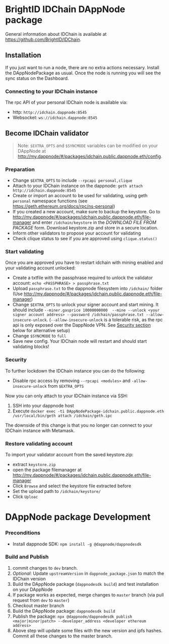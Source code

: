 # BrightID IDChain DAppNode package

General information about IDChain is available at https://github.com/BrightID/IDChain.

## Installation
If you just want to run a node, there are no extra actions necessary. Install the DAppNodePackage as usual.
Once the node is running you will see the sync status on the Dashboard.

### Connecting to your IDChain instance
The rpc API of your personal IDChain node is available via:
 - http: `http://idchain.dappnode:8545`
 - Websocket: `ws://idchain.dappnode:8545`

## Become IDChain validator
> Note: `$EXTRA_OPTS` and `$SYNCMODE` variables can be modified on your DAppNode at http://my.dappnode/#/packages/idchain.public.dappnode.eth/config.

### Preparation
 - Change `$EXTRA_OPTS` to include `--rpcapi personal,clique`
 - Attach to your IDChain instance on the dappnode: `geth attach http://idchain.dappnode:8545`
 - Create or import an account to be used for validating, using geth `personal` namespace functions 
 (see https://geth.ethereum.org/docs/rpc/ns-personal)
 - If you created a new account, make sure to backup the keystore. Go to 
 http://my.dappnode/#/packages/idchain.public.dappnode.eth/file-manager and enter `/idchain/keystore` 
 in the _DOWNLOAD FILE FROM PACKAGE_ form. Download keystore.zip and store in a secure location.
 - Inform other validators to propose your account for validating
 - Check clique status to see if you are approved using `clique.status()`

### Start validating
 Once you are approved you have to restart idchain with mining enabled and your validating account unlocked:
 - Create a txtfile with the passphrase required to unlock the validator account: `echo <PASSPHRASE> > passphrase.txt`
 - Upload `passphrase.txt` to the dappnode filesystem into `/idchain/` folder (Use http://my.dappnode/#/packages/idchain.public.dappnode.eth/file-manager)
 - Change `$EXTRA_OPTS` to unlock your signer account and start mining. It should include `--miner.gasprice 10000000000 
 --mine --unlock <your signer account address> --password /idchain/passphrase.txt --allow-insecure-unlock`. (`--allow-insecure-unlock`
 is a tolerable risk, as the rpc api is only exposed over the DappNode VPN. See [Security section](#Security) below for alternative setup)
 - Change `$SYNCMODE` to `full`
 - Save new config. Your IDChain node will restart and should start validating blocks!

### Security
To further lockdown the IDChain instance you can do the following:
- Disable rpc access by removing `--rpcapi <modules>` and `-allow-insecure-unlock` from `$EXTRA_OPTS`

Now you can only attach to your IDChain instance via SSH:
1. SSH into your dappnode host
1. Execute ```docker exec -ti DAppNodePackage-idchain.public.dappnode.eth /usr/local/bin/geth attach /idchain/geth.ipc```

The downside of this change is that you no longer can connect to your IDChain instance with Metamask.

### Restore validating account
To import your validator account from the saved keystore.zip:
- extract `keystore.zip`
- open the package filemanager at http://my.dappnode/#/packages/idchain.public.dappnode.eth/file-manager
- Click `Browse` and select the keystore file extracted before
- Set the upload path to `/idchain/keystore/`
- Click `Uploac`

# DAppNode package Development

### Preconditions
 - Install dappnode SDK: `npm install -g @dappnode/dappnodesdk`

### Build and Publish
1. commit changes to `dev` branch. 
1. *Optional*: Update `upstreamVersion` in `dappnode_package.json` to match the IDChain version
1. Build the DAppNode package (`dappnodesdk build`) and test installation on your DAppNode 
1. If package works as expected, merge changes to `master` branch (via pull request from `dev` to `master`)
1. Checkout master branch
1. Build the DAppNode package: `dappnodesdk build`
1. Publish the package: `npx @dappnode/dappnodesdk publish <major|minor|patch> --developer_address <developer ethereum address>`
1. Above step will update some files with the new version and ipfs hashes. Commit all these changes to the master branch.
